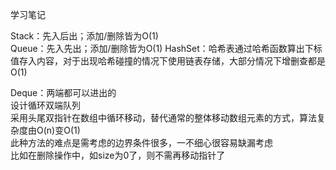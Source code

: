 学习笔记

Stack：先入后出；添加/删除皆为O(1)  
Queue：先入先出；添加/删除皆为O(1) 
HashSet：哈希表通过哈希函数算出下标值存入内容，对于出现哈希碰撞的情况下使用链表存储，大部分情况下增删查都是O(1)  

Deque：两端都可以进出的  
设计循环双端队列  
采用头尾双指针在数组中循环移动，替代通常的整体移动数组元素的方式，算法复杂度由O(n)变O(1)  
此种方法的难点是需考虑的边界条件很多，一不细心很容易缺漏考虑  
比如在删除操作中，如size为0了，则不需再移动指针了  